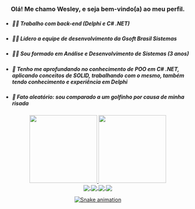 <div align="center">
  <h3> Olá! Me chamo Wesley, e seja bem-vindo(a) ao meu perfil. </h3>
</div>  

 - ##### 👨‍💻 Trabalho com back-end (Delphi e C# .NET)
 - ##### 👨‍💼 Lidero a equipe de desenvolvimento da Gsoft Brasil Sistemas
 - ##### 👨‍🎓 Sou formado em Análise e Desenvolvimento de Sistemas (3 anos)
 - ##### 🌱 Tenho me aprofundando no conhecimento de POO em C# .NET, aplicando conceitos de SOLID, trabalhando com o mesmo, também tendo conhecimento e experiência em Delphi
 - ##### 🐬 Fato aleatório: sou comparado a um golfinho por causa de minha risada

<div align="center">
  <a href="https://github.com/WesleyNeves16">
  <img height="180cm" src="https://github-readme-stats.vercel.app/api?username=WesleyNeves16&show_icons=true&theme=github_dark&include_all_commits=true&count_private=true"> <!-- usar theme=prussian ou theme=algolia -->
  <img height="180cm" src="https://github-readme-stats.vercel.app/api/top-langs/?username=WesleyNeves16&layout-compact&langs_count-16&theme=github_dark">  
</div> 
<div align="center">
<img align="center" src="https://img.shields.io/badge/Delphi_RAD_Studio-B22222?style=for-the-badge&logo=delphi&logoColor=white">
<img align="center" src="https://img.shields.io/badge/C%23-239120?style=for-the-badge&logo=c-sharp&logoColor=white">
<img align="center" src="https://img.shields.io/badge/.NET-5C2D91?style=for-the-badge&logo=.net&logoColor=white">
<img align="center" src="https://img.shields.io/badge/Microsoft_SQL_Server-CC2927?style=for-the-badge&logo=microsoft-sql-server&logoColor=white">
</div>   

<div align="center">
  
![Snake animation](https://github.com/WesleyNeves16/WesleyNeves16/blob/output/github-contribution-grid-snake.svg)
  
</div> 
  
<!--
**WesleyNeves16/WesleyNeves16** is a ✨ _special_ ✨ repository because its `README.md` (this file) appears on your GitHub profile.

Here are some ideas to get you started:

- 🔭 I’m currently working on ...
- 🌱 I’m currently learning ...
- 👯 I’m looking to collaborate on ...
- 🤔 I’m looking for help with ...
- 💬 Ask me about ...
- 📫 How to reach me: ...
- 😄 Pronouns: ...
- ⚡ Fun fact: ...
-->
